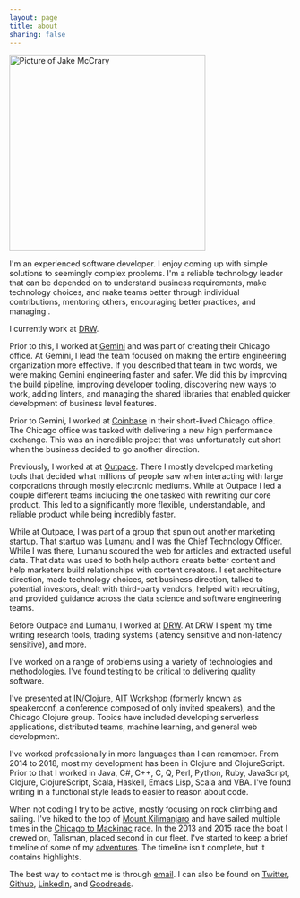 ```yaml
---
layout: page
title: about
sharing: false
---
```


<img class="left mr1" src="/images/speaking-at-in-clojure.png" width="350" title="Picture of Jake McCrary">

I'm an experienced software developer.
I enjoy coming up with simple solutions to seemingly complex problems.
I'm a reliable technology leader that can be depended on to understand business requirements, make technology choices, and make teams better through individual contributions, mentoring others, encouraging better practices, and managing  .

I currently work at [DRW](https://drw.com/).

Prior to this, I worked at [Gemini](https://gemini.com) and was part of creating their Chicago office.
At Gemini, I lead the team focused on making the entire engineering organization more effective.
If you described that team in two words, we were making Gemini engineering faster and safer.
We did this by improving the build pipeline, improving developer tooling, discovering new ways to work, adding linters, and managing the shared libraries that enabled quicker development of business level features.

Prior to Gemini, I worked at [Coinbase](https://coinbase.com) in their short-lived Chicago office.
The Chicago office was tasked with delivering a new high performance exchange.
This was an incredible project that was unfortunately cut short when the business decided to go another direction.

Previously, I worked at at [Outpace](http://outpace.com).
There I mostly developed marketing tools that decided what millions of people saw when interacting with large corporations through mostly electronic mediums.
While at Outpace I led a couple different teams including the one tasked with rewriting our core product.
This led to a significantly more flexible, understandable, and reliable product while being incredibly faster.

While at Outpace, I was part of a group that spun out another marketing startup.
That startup was [Lumanu](https://lumanu.com) and I was the Chief Technology Officer.
While I was there, Lumanu scoured the web for articles and extracted useful data.
That data was used to both help authors create better content and help marketers build relationships with content creators.
I set architecture direction, made technology choices, set business direction, talked to potential investors, dealt with third-party vendors, helped with recruiting, and provided guidance across the data science and software engineering teams.

Before Outpace and Lumanu, I worked at [DRW](http://drw.com).
At DRW I spent my time writing research tools, trading systems (latency sensitive and non-latency sensitive), and more.

I've worked on a range of problems using a variety of technologies and methodologies.
I've found testing to be critical to delivering quality software.

I've presented at [IN/Clojure](/blog/2018/02/20/creating-serverless-applications-with-clojurescript-and-firebase/), [AIT Workshop](http://lanyrd.com/2016/aitworkshop/) (formerly known as speakerconf, a conference composed of only invited speakers), and the Chicago Clojure group.
Topics have included developing serverless applications, distributed teams, machine learning, and general web development.

I've worked professionally in more languages than I can remember.
From 2014 to 2018, most my development has been in Clojure and ClojureScript.
Prior to that I worked in Java, C#, C++, C, Q, Perl, Python, Ruby, JavaScript, Clojure, ClojureScript, Scala, Haskell, Emacs Lisp, Scala and VBA.
I've found writing in a functional style leads to easier to reason about code.

When not coding I try to be active, mostly focusing on rock climbing and sailing.
I've hiked to the top of [Mount Kilimanjaro](/kili.html) and have sailed multiple times in the [Chicago to Mackinac](http://en.wikipedia.org/wiki/Chicago_to_Mackinac_Boat_Race) race.
In the 2013 and 2015 race the boat I crewed on, Talisman, placed second in our fleet.
I've started to keep a brief timeline of some of my [adventures](/adventures).
The timeline isn't complete, but it contains highlights.

The best way to contact me is through [email](mailto:jake@jakemccrary.com).
I can also be found on [Twitter](http://twitter.com/jakemcc), [Github](https://github.com/jakemcc), [LinkedIn](http://www.linkedin.com/in/jakemccrary), and [Goodreads](http://www.goodreads.com/user/show/3431614-jake-mccrary).
